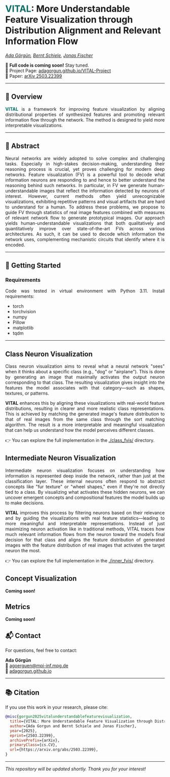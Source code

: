 # <span style="color:#006c66;"><b>VITAL</b></span>: More Understandable Feature Visualization through Distribution Alignment and Relevant Information Flow
*[*Ada Görgün*](https://adagorgun.github.io/), [*Bernt Schiele*](https://www.mpi-inf.mpg.de/departments/computer-vision-and-machine-learning/people/bernt-schiele/), [*Jonas Fischer*](http://explainablemachines.com/members/jonas-fischer.html)*  
 

🚧 **Full code is coming soon!** Stay tuned.  
🔗 Project Page: [adagorgun.github.io/VITAL-Project](https://adagorgun.github.io/VITAL-Project/)  
📄 Paper: [arXiv 2503.22399](https://arxiv.org/abs/2503.22399)

---

## 📌 Overview

<div style="text-align: justify"

<span style="color:#006c66;"><b>VITAL</b></span> is a framework for improving feature visualization by aligning distributional properties of synthesized features and promoting relevant information flow through the network. The method is designed to yield more interpretable visualizations.

---

## 🧠 Abstract

<div style="text-align: justify"

Neural networks are widely adopted to solve complex and challenging tasks. Especially in high-stakes decision-making, understanding their reasoning process is crucial, yet proves challenging for modern deep networks. Feature visualization (FV) is a powerful tool to decode what information neurons are responding to and hence to better understand the reasoning behind such networks. In particular, in FV we generate human-understandable images that reflect the information detected by neurons of interest. However, current methods often yield unrecognizable visualizations, exhibiting repetitive patterns and visual artifacts that are hard to understand for a human. To address these problems, we propose to guide FV through statistics of real image features combined with measures of relevant network flow to generate prototypical images. Our approach yields human-understandable visualizations that both qualitatively and quantitatively improve over state-of-the-art FVs across various architectures. As such, it can be used to decode which information the network uses, complementing mechanistic circuits that identify where it is encoded.

---

## 🚀 Getting Started

### Requirements

Code was tested in virtual environment with Python 3.11. Install requirements:

- torch
- torchvision
- numpy
- Pillow
- matplotlib
- tqdm
---

## Class Neuron Visualization

Class neuron visualization aims to reveal what a neural network "sees" when it thinks about a specific class (e.g., "dog" or "airplane"). This is done by generating an image that maximally activates the output neuron corresponding to that class. The resulting visualization gives insight into the features the model associates with that category—such as shapes, textures, or patterns. 

**VITAL** enhances this by aligning these visualizations with real-world feature distributions, resulting in clearer and more realistic class representations. This is achieved by matching the generated image's feature distribution to that of real images from the same class through the sort matching algorithm. The result is a more interpretable and meaningful visualization that can help us understand how the model perceives different classes.

👉 You can explore the full implementation in the [./class_fvis/](./class_fvis/) directory.

## Intermediate Neuron Visualization

Intermediate neuron visualization focuses on understanding how information is represented deep inside the network, rather than just at the classification layer. These internal neurons often respond to abstract concepts like "fur texture" or "wheel shapes," even if they're not directly tied to a class. By visualizing what activates these hidden neurons, we can uncover emergent concepts and compositional features the model builds up to make decisions. 

**VITAL** improves this process by filtering neurons based on their relevance and by guiding the visualizations with real feature statistics—leading to more meaningful and interpretable representations. Instead of just maximizing neuron activation like in traditional methods, VITAL traces how much relevant information flows from the neuron toward the model’s final decision for that class and aligns the feature distribution of generated images with the feature distribution of real images that activates the target neuron the most.

👉 You can explore the full implementation in the [./inner_fvis/](./inner_fvis/) directory.

## Concept Visualization

**Coming soon!**

## Metrics

**Coming soon!**

## 📬 Contact

For questions, feel free to contact:

**Ada Görgün**  
📧 [agoerguen@mpi-inf.mpg.de](mailto:agoerguen@mpi-inf.mpg.de)  
🔗 [adagorgun.github.io](https://adagorgun.github.io/)

---

## 📚 Citation

If you use this work in your research, please cite:

```bibtex
@misc{gorgun2025vitalunderstandablefeaturevisualization,
  title={VITAL: More Understandable Feature Visualization through Distribution Alignment and Relevant Information Flow}, 
  author={Ada Gorgun and Bernt Schiele and Jonas Fischer},
  year={2025},
  eprint={2503.22399},
  archivePrefix={arXiv},
  primaryClass={cs.CV},
  url={https://arxiv.org/abs/2503.22399}, 
}
```
---

_This repository will be updated shortly. Thank you for your interest!_
